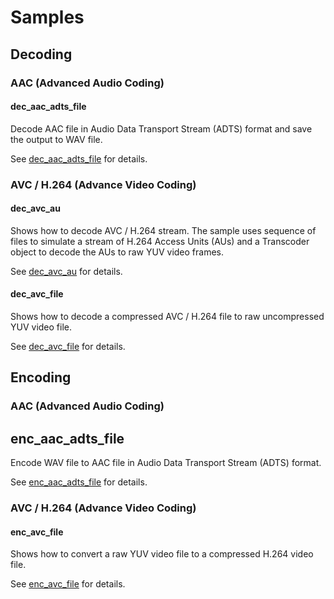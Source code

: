 # Samples

## Decoding

### AAC (Advanced Audio Coding)

#### dec_aac_adts_file

Decode AAC file in Audio Data Transport Stream (ADTS) format and save the output to WAV file.

See [dec_aac_adts_file](./dec_aac_adts_file) for details.

### AVC / H.264 (Advance Video Coding)

#### dec_avc_au

Shows how to decode AVC / H.264 stream. The sample uses sequence of files to simulate a stream of H.264 Access Units (AUs) and a Transcoder object to decode the AUs to raw YUV video frames.    

See [dec_avc_au](./dec_avc_au) for details.

#### dec_avc_file

Shows how to decode a compressed AVC / H.264 file to raw uncompressed YUV video file.       

See [dec_avc_file](./dec_avc_file) for details.

## Encoding

### AAC (Advanced Audio Coding)

## enc_aac_adts_file

Encode WAV file to AAC file in Audio Data Transport Stream (ADTS) format.

See [enc_aac_adts_file](./enc_aac_adts_file) for details.

### AVC / H.264 (Advance Video Coding)

#### enc_avc_file

Shows how to convert a raw YUV video file to a compressed H.264 video file.  

See [enc_avc_file](./enc_avc_file) for details.
